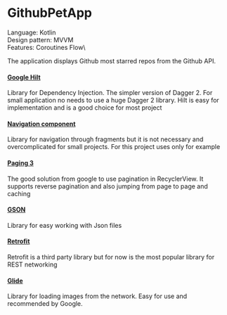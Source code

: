 # GithubPetApp

Language: Kotlin\
Design pattern: MVVM\
Features: Coroutines Flow\

The application displays Github most starred repos from the Github API.

#### [Google Hilt](https://developer.android.com/training/dependency-injection/hilt-android)
Library for Dependency Injection. The simpler version of Dagger 2. For small application no needs to use a huge Dagger 2 library. Hilt is easy for implementation and is a good choice for most project

#### [Navigation component](https://developer.android.com/guide/navigation)
Library for navigation through fragments but  it is not necessary and overcomplicated for small projects. For this project uses only for example 

#### [Paging 3](https://developer.android.com/topic/libraries/architecture/paging/v3-overview)
The good solution from google to use pagination in RecyclerView. It supports reverse pagination and also jumping from page to page and caching

#### [GSON](https://github.com/google/gson)
Library for easy working with Json files

#### [Retrofit](https://square.github.io/retrofit/)
Retrofit is a third party library but for now is the most popular library for REST networking

#### [Glide](https://github.com/bumptech/glide)
Library for loading images from the network. Easy for use and recommended by Google. 